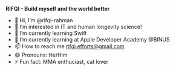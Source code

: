 **RIFQI - Build myself and the world better**


- 👋 Hi, I’m @rifqi-rahman
- 👀 I’m interested in IT and human longevity science!
- 🌱 I’m currently learning Swift
- 💞️ I’m currently learning at Apple Developer Academy @BINUS
- 📫 How to reach me rifqi.efforts@gmail.com
- 😄 Pronouns: He/Him
- ⚡ Fun fact: MMA enthuciast, cat lover


<!---
rifqi-rahman/rifqi-rahman is a ✨ special ✨ repository because its `README.md` (this file) appears on your GitHub profile.
You can click the Preview link to take a look at your changes.
--->
